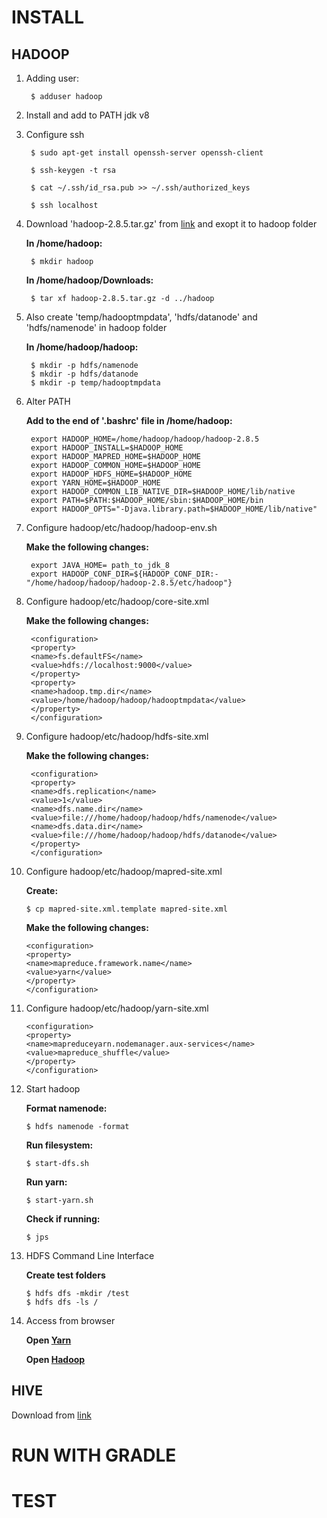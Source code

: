 # INSTALL

## HADOOP

1. Adding user:

		$ adduser hadoop

2. Install and add to PATH jdk v8

3. Configure ssh

		$ sudo apt-get install openssh-server openssh-client

		$ ssh-keygen -t rsa

		$ cat ~/.ssh/id_rsa.pub >> ~/.ssh/authorized_keys

		$ ssh localhost

4. Download 'hadoop-2.8.5.tar.gz' from [link](https://archive.apache.org/dist/hadoop/common/hadoop-2.8.5/) and exopt it to hadoop folder

	**In /home/hadoop:**

		$ mkdir hadoop

	**In /home/hadoop/Downloads:**

		$ tar xf hadoop-2.8.5.tar.gz -d ../hadoop

5. Also create 'temp/hadooptmpdata', 'hdfs/datanode' and 'hdfs/namenode' in hadoop folder

	**In /home/hadoop/hadoop:**

		$ mkdir -p hdfs/namenode
		$ mkdir -p hdfs/datanode
		$ mkdir -p temp/hadooptmpdata

6. Alter PATH

	**Add to the end of '.bashrc' file in /home/hadoop:**

		export HADOOP_HOME=/home/hadoop/hadoop/hadoop-2.8.5
		export HADOOP_INSTALL=$HADOOP_HOME
		export HADOOP_MAPRED_HOME=$HADOOP_HOME
		export HADOOP_COMMON_HOME=$HADOOP_HOME
		export HADOOP_HDFS_HOME=$HADOOP_HOME
		export YARN_HOME=$HADOOP_HOME
		export HADOOP_COMMON_LIB_NATIVE_DIR=$HADOOP_HOME/lib/native
		export PATH=$PATH:$HADOOP_HOME/sbin:$HADOOP_HOME/bin
		export HADOOP_OPTS="-Djava.library.path=$HADOOP_HOME/lib/native"

7. Configure hadoop/etc/hadoop/hadoop-env.sh

	**Make the following changes:**

		export JAVA_HOME= path_to_jdk_8
		export HADOOP_CONF_DIR=${HADOOP_CONF_DIR:-"/home/hadoop/hadoop/hadoop-2.8.5/etc/hadoop"}

8. Configure hadoop/etc/hadoop/core-site.xml

	**Make the following changes:**

		<configuration>
		<property>
		<name>fs.defaultFS</name>
		<value>hdfs://localhost:9000</value>
		</property>
		<property>
		<name>hadoop.tmp.dir</name>
		<value>/home/hadoop/hadoop/hadooptmpdata</value>
		</property>
		</configuration>

9. Configure hadoop/etc/hadoop/hdfs-site.xml

	**Make the following changes:**

		<configuration>
		<property>
		<name>dfs.replication</name>
		<value>1</value>
		<name>dfs.name.dir</name>
		<value>file:///home/hadoop/hadoop/hdfs/namenode</value>
		<name>dfs.data.dir</name>
		<value>file:///home/hadoop/hadoop/hdfs/datanode</value>
		</property>
		</configuration>

10. Configure hadoop/etc/hadoop/mapred-site.xml

	**Create:**

		$ cp mapred-site.xml.template mapred-site.xml

	**Make the following changes:**

		<configuration>
		<property>
		<name>mapreduce.framework.name</name>
		<value>yarn</value>
		</property>
		</configuration>

11. Configure hadoop/etc/hadoop/yarn-site.xml

		<configuration>
		<property>
		<name>mapreduceyarn.nodemanager.aux-services</name>
		<value>mapreduce_shuffle</value>
		</property>
		</configuration>

12. Start hadoop
	
	**Format namenode:**

		$ hdfs namenode -format

	**Run filesystem:**

		$ start-dfs.sh

	**Run yarn:**

		$ start-yarn.sh

	**Check if running:**

		$ jps

13. HDFS Command Line Interface

	**Create test folders**

		$ hdfs dfs -mkdir /test
		$ hdfs dfs -ls /



14. Access from browser
	
	**Open [Yarn](0.0.0.0:50070)**

	**Open [Hadoop](0.0.0.0:8088)**
	
## HIVE


Download from [link](http://apache-mirror.rbc.ru/pub/apache/hive/stable-2/)

# RUN WITH GRADLE 



# TEST 

